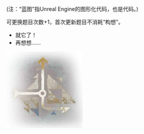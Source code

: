 (注：“蓝图”指Unreal Engine的图形化代码，也是代码。)

可更换题目次数+1，首次更新题目不消耗“构想”。

- 就它了！
- 再想想……

![蓝图测绘分队](https://github.com/maple2143/Hello-CS/blob/main/GMyhf%E7%9A%84%E6%97%A0%E7%BB%88%E5%A5%87%E8%AF%AD/%E5%88%86%E9%98%9F/%E8%93%9D%E5%9B%BE%E6%B5%8B%E7%BB%98%E5%88%86%E9%98%9F.png)
